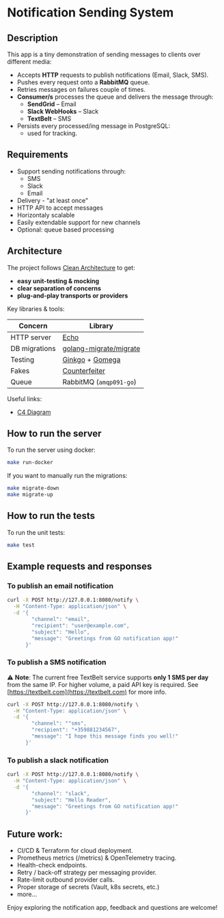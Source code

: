 # Notification Sending System

## Description
This app is a tiny demonstration of sending messages to clients over different media:
* Accepts **HTTP** requests to publish notifications (Email, Slack, SMS).  
* Pushes every request onto a **RabbitMQ** queue.
* Retries messages on failures couple of times. 
* **Consumer/s** processes the queue and delivers the message through:
  * **SendGrid** – Email  
  * **Slack WebHooks** – Slack  
  * **TextBelt** – SMS  
* Persists every processed/ing message in PostgreSQL:
  * used for tracking.  

## Requirements
- Support sending notifications through:
  - SMS
  - Slack
  - Email
- Delivery - "at least once"
- HTTP API to accept messages
- Horizontaly scalable
- Easily extendable support for new channels
- Optional: queue based processing

## Architecture

The project follows [Clean Architecture](https://blog.cleancoder.com/uncle-bob/2012/08/13/The-Clean-Architecture.html) to get:

* **easy unit-testing & mocking**  
* **clear separation of concerns**  
* **plug-and-play transports or providers** 

Key libraries & tools:

| Concern | Library |
|---------|---------|
| HTTP server | [Echo](https://echo.labstack.com/) |
| DB migrations | [golang-migrate/migrate](https://github.com/golang-migrate/migrate) |
| Testing | [Ginkgo](https://onsi.github.io/ginkgo/) + [Gomega](https://onsi.github.io/gomega/) |
| Fakes | [Counterfeiter](https://github.com/maxbrunsfeld/counterfeiter) |
| Queue | RabbitMQ (`amqp091-go`) |

Useful links:
* [C4 Diagram](./docs/c4diagram.md)

## How to run the server

To run the server using docker:
```bash
make run-docker
```

If you want to manually run the migrations:

```bash
make migrate-down
make migrate-up
```

## How to run the tests

To run the unit tests:

```bash
make test
```

## Example requests and responses

### To publish an email notification

```bash
curl -X POST http://127.0.0.1:8080/notify \
  -H "Content-Type: application/json" \
  -d '{
        "channel": "email",
        "recipient": "user@example.com",
        "subject": "Hello",
        "message": "Greetings from GO notification app!"
      }'
```

### To publish a SMS notification

⚠️ **Note**: The current free TextBelt service supports **only 1 SMS per day** from the same IP. For higher volume, a paid API key is required. See [https://textbelt.com](https://textbelt.com) for more info.

```bash
curl -X POST http://127.0.0.1:8080/notify \
  -H "Content-Type: application/json" \
  -d '{
        "channel": ""sms",
        "recipient": "+359881234567",
        "message": "I hope this message finds you well!"
      }'
```

### To publish a slack notification

```bash
curl -X POST http://127.0.0.1:8080/notify \
  -H "Content-Type: application/json" \
  -d '{
        "channel": "slack",
        "subject": "Hello Reader",
        "message": "Greetings from GO notification app!"
      }'
```

## Future work:
* CI/CD & Terraform for cloud deployment.
* Prometheus metrics (/metrics) & OpenTelemetry tracing.
* Health-check endpoints.
* Retry / back-off strategy per messaging provider.
* Rate-limit outbound provider calls.
* Proper storage of secrets (Vault, k8s secrets, etc.)
* more...

Enjoy exploring the notification app, feedback and questions are welcome!